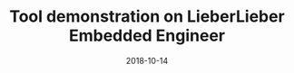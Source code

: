 ---
abstract: ''
authors:
- Thomas Fellner
- Bernhard Wally
date: '2018-10-14'
featured: false
links:
- name: Publik
  url: https://publik.tuwien.ac.at/showentry.php?ID=276170&lang=2
publication: 'Talk: 4th International Workshop on Executable Modeling (EXE 2018),
  Copenhagen, Denmark (invited); 10-14-2018'
publication_types:
- '3'
publishDate: '2018-10-14'
title: Tool demonstration on LieberLieber Embedded Engineer
url_pdf: ''
---